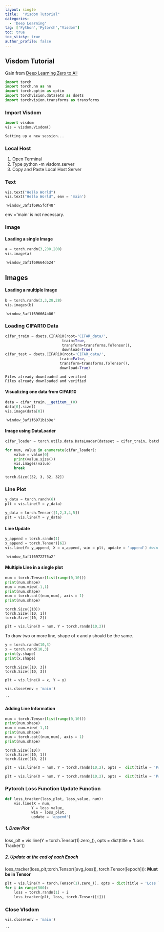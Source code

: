 ```yaml
---
layout: single
title:  "Visdom Tutorial"
categories: 
  - 'Deep Learning'
tag: ['Python','Pytorch',"Visdom"]
toc: true
toc_sticky: true
author_profile: false
---
```




## Visdom Tutorial

Gain from [Deep Learning Zero to All](https://www.youtube.com/watch?v=bAPzUjfPAlQ&list=PLQ28Nx3M4JrhkqBVIXg-i5_CVVoS1UzAv&index=21)


```python
import torch
import torch.nn as nn
import torch.optim as optim
import torchvision.datasets as dsets
import torchvision.transforms as transforms
```

### Import Visdom


```python
import visdom
vis = visdom.Visdom()
```

    Setting up a new session...


### Local Host

1. Open Terminal
2. Type python -m visdom.server
3. Copy and Paste Local Host Server

### Text


```python
vis.text("Hello World")
vis.text("Hello World", env = 'main')
```




    'window_3af1f6965fdf48'



env ='main' is not necessary.

### Image

#### Loading a single Image


```python
a = torch.randn(3,200,200)
vis.image(a)
```




    'window_3af1f69664d624'



## Images

#### Loading a multiple Image


```python
b = torch.randn(3,3,28,28)
vis.images(b)
```




    'window_3af1f696664b06'



### Loading CIFAR10 Data


```python
cifar_train = dsets.CIFAR10(root='CIFAR_data/',
                          train=True,
                          transform=transforms.ToTensor(),
                          download=True)
cifar_test = dsets.CIFAR10(root='CIFAR_data/',
                         train=False,
                         transform=transforms.ToTensor(),
                         download=True)
```

    Files already downloaded and verified
    Files already downloaded and verified


#### Visualizing one data from CIFAR10


```python
data = cifar_train.__getitem__(0)
data[0].size()
vis.image(data[0])
```




    'window_3af1f6971b1b9e'



#### Image using DataLoader


```python
cifar_loader = torch.utils.data.DataLoader(dataset = cifar_train, batch_size = 32, shuffle = True)
```


```python
for num, value in enumerate(cifar_loader):
    value = value[0]
    print(value.size())
    vis.images(value)
    break
```

    torch.Size([32, 3, 32, 32])


### Line Plot


```python
y_data = torch.randn(6)
plt = vis.line(Y = y_data)
```


```python
y_data = torch.Tensor([1,2,3,4,5])
plt = vis.line(Y = y_data)
```

#### Line Update


```python
y_append = torch.randn(1)
x_append = torch.Tensor([6])
vis.line(Y= y_append, X = x_append, win = plt, update = 'append') #win = plt, plt 로 선의 이름을 정했기 때문
```




    'window_3af1f6972276a2'



#### Multiple Line in a single plot


```python
num = torch.Tensor(list(range(0,10)))
print(num.shape)
num = num.view(-1,1)
print(num.shape)
num = torch.cat((num,num), axis = 1)
print(num.shape)
```

    torch.Size([10])
    torch.Size([10, 1])
    torch.Size([10, 2])



```python
plt = vis.line(X = num, Y = torch.randn(10,2))
```

To draw two or more line, shape of x and y should be the same.


```python
y = torch.randn(10,3)
x = torch.rand(10,3)
print(y.shape)
print(x.shape)
```

    torch.Size([10, 3])
    torch.Size([10, 3])



```python
plt = vis.line(X = x, Y = y)
```


```python
vis.close(env = 'main')
```




    ''



#### Adding Line Information


```python
num = torch.Tensor(list(range(0,10)))
print(num.shape)
num = num.view(-1,1)
print(num.shape)
num = torch.cat((num,num), axis = 1)
print(num.shape)
```

    torch.Size([10])
    torch.Size([10, 1])
    torch.Size([10, 2])



```python
plt = vis.line(X = num, Y = torch.randn(10,2), opts =  dict(title = 'Practice 1', showlegend = True))
```


```python
plt = vis.line(X = num, Y = torch.randn(10,2), opts =  dict(title = 'Practice 1',legend = ['#1','#2'], showlegend = True))
```

### Pytorch Loss Function Update Function


```python
def loss_tracker(loss_plot, loss_value, num):
    vis.line(X = num,
            Y = loss_value,
            win = loss_plot,
            update = 'append')
```

##### 1. Draw Plot

loss_plt = vis.line(Y = torch.Tensor(1).zero_(), opts = dict(title = 'Loss Tracker'))

##### 2. Update at the end of each Epoch

loss_tracker(loss_plt,torch.Tensor([avg_loss]), torch.Tensor([epoch])): **Must be in Tensor**


```python
plt = vis.line(Y = torch.Tensor(1).zero_(), opts = dict(title = 'Loss Tracker'))
for i in range(500):
    loss = torch.randn(1) + i
    loss_tracker(plt, loss, torch.Tensor([i]))
```

### Close VIsdom


```python
vis.close(env = 'main')
```




    ''

